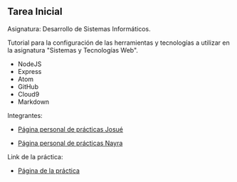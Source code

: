 ## Tarea Inicial

Asignatura: Desarrollo de Sistemas Informáticos.

Tutorial para la configuración de las herramientas y tecnologías a utilizar en la asignatura "Sistemas y Tecnologías Web".

* NodeJS
* Express
* Atom
* GitHub
* Cloud9
* Markdown


Integrantes:

* [Página personal de prácticas Josué](http://JosueTC94.github.io/)

* [Página personal de prácticas Nayra](http://alu0100406122.github.io/)


Link de la práctica:

* [Página de la práctica](http://ull-esit-gradoii-dsi.github.io/tareas-iniciales-josue-nayra-dsi15-16/)
